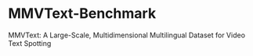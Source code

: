 # MMVText-Benchmark
MMVText: A Large-Scale, Multidimensional Multilingual Dataset for Video Text Spotting
